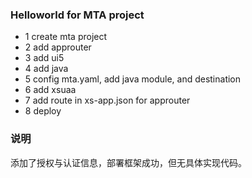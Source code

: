 
### Helloworld for MTA project ###

- 1 create mta project
- 2 add approuter
- 3 add ui5
- 4 add java
- 5 config mta.yaml, add java module, and destination
- 6 add xsuaa
- 7 add route in xs-app.json for approuter
- 8 deploy


### 说明 ###

添加了授权与认证信息，部署框架成功，但无具体实现代码。